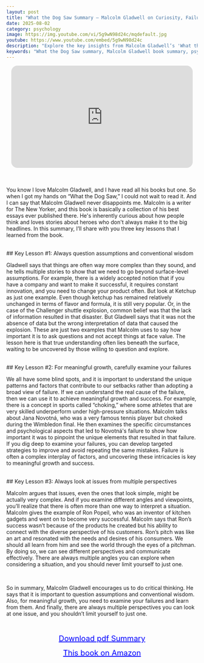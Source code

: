 ```yaml
---
layout: post
title: "What the Dog Saw Summary – Malcolm Gladwell on Curiosity, Failure, and Perspective"
date: 2025-08-02
category: psychology
image: https://img.youtube.com/vi/5g9wN98d24c/mqdefault.jpg
youtube: https://www.youtube.com/embed/5g9wN98d24c
description: "Explore the key insights from Malcolm Gladwell’s 'What the Dog Saw,' a collection of thought-provoking essays on questioning assumptions, learning from failure, and seeing issues from multiple perspectives."
keywords: "What the Dog Saw summary, Malcolm Gladwell book summary, psychology essays, questioning assumptions, learning from failure, multiple perspectives, New Yorker essays, critical thinking"
---
```


<div style="display: flex; justify-content: center; margin-bottom: 20px;">
  <div style="aspect-ratio: 16 / 9; width: 95%; max-width: 700px; position: relative;">
    <iframe 
      src="https://www.youtube.com/embed/5g9wN98d24c"
      title="What the Dog Saw Summary – Malcolm Gladwell on Curiosity, Failure, and Perspective"
      allowfullscreen
      frameborder="0"
      style="position: absolute; inset: 0; width: 100%; height: 100%; border-radius: 16px;">
    </iframe>
  </div>
</div>

<div style="height: 15px;"></div>
<!-- ..................................................................... -->

You know I love Malcolm Gladwell, and I have read all his books but one. So when I got my hands on “What the Dog Saw,” I could not wait to read it. And I can say that Malcolm Gladwell never disappoints me. Malcolm is a writer for The New Yorker, and this book is basically a collection of his best essays ever published there. He's inherently curious about how people think and loves stories about heroes who don't always make it to the big headlines. In this summary, I’ll share with you three key lessons that I learned from the book.

 

<br>
## Key Lesson #1: Always question assumptions and conventional wisdom


Gladwell says that things are often way more complex than they sound, and he tells multiple stories to show that we need to go beyond surface-level assumptions. For example, there is a widely accepted notion that if you have a company and want to make it successful, it requires constant innovation, and you need to change your product often. But look at Ketchup as just one example. Even though ketchup has remained relatively unchanged in terms of flavor and formula, it is still very popular. Or, in the case of the Challenger shuttle explosion, common belief was that the lack of information resulted in that disaster. But Gladwell says that it was not the absence of data but the wrong interpretation of data that caused the explosion. These are just two examples that Malcolm uses to say how important it is to ask questions and not accept things at face value. The lesson here is that true understanding often lies beneath the surface, waiting to be uncovered by those willing to question and explore.

 


<br>
## Key Lesson #2: For meaningful growth, carefully examine your failures


We all have some blind spots, and it is important to understand the unique patterns and factors that contribute to our setbacks rather than adopting a broad view of failure. If we can understand the real cause of the failure, then we can use it to achieve meaningful growth and success. For example, there is a concept in sports called “choking,” where some athletes that are very skilled underperform under high-pressure situations. Malcolm talks about Jana Novotná, who was a very famous tennis player but choked during the Wimbledon final. He then examines the specific circumstances and psychological aspects that led to Novotná's failure to show how important it was to pinpoint the unique elements that resulted in that failure. If you dig deep to examine your failures, you can develop targeted strategies to improve and avoid repeating the same mistakes. Failure is often a complex interplay of factors, and uncovering these intricacies is key to meaningful growth and success.

 


<br>
## Key Lesson #3: Always look at issues from multiple perspectives


Malcolm argues that issues, even the ones that look simple, might be actually very complex. And if you examine different angles and viewpoints, you’ll realize that there is often more than one way to interpret a situation. Malcolm gives the example of Ron Popeil, who was an inventor of kitchen gadgets and went on to become very successful. Malcolm says that Ron’s success wasn’t because of the products he created but his ability to connect with the diverse perspective of his customers. Ron’s pitch was like an art and resonated with the needs and desires of his consumers. We should all learn from him and see the world through the eyes of a pitchman. By doing so, we can see different perspectives and communicate effectively. There are always multiple angles you can explore when considering a situation, and you should never limit yourself to just one.

 
<br> 

So in summary, Malcolm Gladwell encourages us to do critical thinking. He says that it is important to question assumptions and conventional wisdom. Also, for meaningful growth, you need to examine your failures and learn from them. And finally, there are always multiple perspectives you can look at one issue, and you shouldn’t limit yourself to just one.


<br>
<p style="text-align: center;">
  <a href="https://summary.readandgrowwise.com/whatthedogsaw" target="_blank" style="color: blue; text-decoration: underline; font-size: 20px;">
    Download pdf Summary
  </a>
</p>
<p style="text-align: center;">
  <a href="https://amzn.to/496NNRD" target="_blank" style="color: blue; text-decoration: underline; font-size: 20px;">
    This book on Amazon
  </a>
</p>
